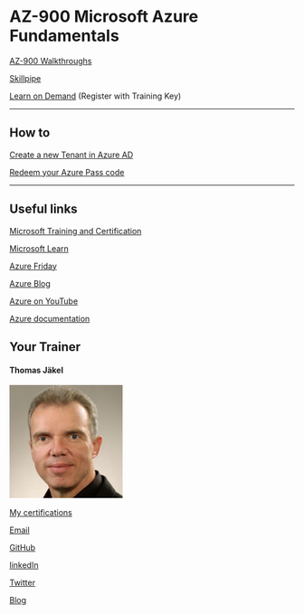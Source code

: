 # AZ-900 Microsoft Azure Fundamentals

[AZ-900 Walkthroughs](https://microsoftlearning.github.io/AZ-900T0x-MicrosoftAzureFundamentals/)

[Skillpipe](https://skillpipe.com)

[Learn on Demand](https://brainymotion.learnondemand.net) (Register with Training Key)

---

## How to

[Create a new Tenant in Azure AD](https://github.com/www42/aztraining/blob/master/New-Tenant/Create-Tenant.md) 

[Redeem your Azure Pass code](https://github.com/www42/aztraining/blob/master/New-Tenant/Redeem-Azure-Pass.md)

---

## Useful links

[Microsoft Training and Certification](https://aka.ms/traincertposter)

[Microsoft Learn](https://docs.microsoft.com/en-us/learn/)

[Azure Friday](https://docs.microsoft.com/en-us/shows/azure-friday/)

[Azure Blog](https://azure.microsoft.com/en-us/blog/)

[Azure on YouTube](https://www.youtube.com/c/MicrosoftAzure)

[Azure documentation](https://docs.microsoft.com/en-us/azure/)


##  Your Trainer
#### Thomas Jäkel

<img src="https://github.com/www42/AFT/blob/5e0f3e5e76a66736eaf06845fafd9ce035d73b30/Profilbild.jpg" width="200"/>

[My certifications](https://www.credly.com/users/thomas-jakel)

[Email](mailto:thomas.jaekel@brainymotion.de?subject=AZ-303)

[GitHub](https://github.com/www42)

[linkedIn](https://linkedin.com/in/tjkkll)

[Twitter](https://twitter.com/tjkkll)

[Blog](https://blog.az.training)